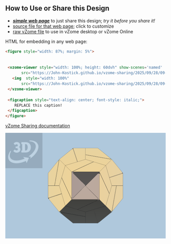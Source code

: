 
## How to Use or Share this Design

 - [***simple web page***](<https://John-Kostick.github.io/vzome-sharing/2025/09/28/09-22-48-Tetraxis-CM-Study-8/>) to just share this design; *try it before you share it!*
 - [source file for that web page](<https://github.com/John-Kostick/vzome-sharing/edit/main/2025/09/28/09-22-48-Tetraxis-CM-Study-8/index.md>); click to customize
 - [raw vZome file](<https://raw.githubusercontent.com/John-Kostick/vzome-sharing/main/2025/09/28/09-22-48-Tetraxis-CM-Study-8/Tetraxis-CM-Study-8.vZome>) to use in vZome desktop or vZome Online
 
 HTML for embedding in any web page:
 ```html
<figure style="width: 87%; margin: 5%">
  
  
  <vzome-viewer style="width: 100%; height: 60dvh" show-scenes='named'
        src="https://John-Kostick.github.io/vzome-sharing/2025/09/28/09-22-48-Tetraxis-CM-Study-8/Tetraxis-CM-Study-8.vZome" >
    <img  style="width: 100%"
        src="https://John-Kostick.github.io/vzome-sharing/2025/09/28/09-22-48-Tetraxis-CM-Study-8/Tetraxis-CM-Study-8.png" >
  </vzome-viewer>

  <figcaption style="text-align: center; font-style: italic;">
     REPLACE this caption!
  </figcaption>
</figure>

 ```

[vZome Sharing documentation](https://vzome.github.io/vzome/sharing.html#how-it-works)

![Image](<Tetraxis-CM-Study-8.png>)

